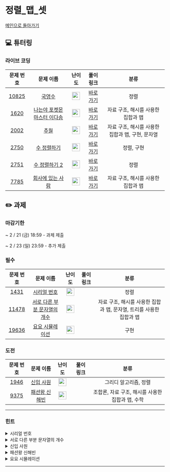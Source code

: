 # 정렬_맵_셋

[메인으로 돌아가기](https://github.com/Altu-Bitu-8/Notice)

## 💻 튜터링

### 라이브 코딩

| 문제 번호 | 문제 이름 | 난이도 | 풀이 링크 | 분류 |
|  :-:  |  :-:  |  :-:  |  :-:  |  :-:  |
|  [10825](https://www.acmicpc.net/problem/10825)  |  [국영수](https://www.acmicpc.net/problem/10825)  | <img height="25px" width="25px" src="https://static.solved.ac/tier_small/7.svg"/> |  [바로가기](https://github.com/Altu-Bitu-8/Notice/blob/main/01_정렬_맵_셋/라이브코딩/10825.cpp)  | 정렬 |
|  [1620](https://www.acmicpc.net/problem/1620)  |  [나는야 포켓몬 마스터 이다솜](https://www.acmicpc.net/problem/1620)  | <img height="25px" width="25px" src="https://static.solved.ac/tier_small/7.svg"/> |  [바로가기](https://github.com/Altu-Bitu-8/Notice/blob/main/01_정렬_맵_셋/라이브코딩/1620.cpp)  | 자료 구조, 해시를 사용한 집합과 맵 |
|  [2002](https://www.acmicpc.net/problem/2002)  |  [추월](https://www.acmicpc.net/problem/2002)  | <img height="25px" width="25px" src="https://static.solved.ac/tier_small/10.svg"/> |  [바로가기](https://github.com/Altu-Bitu-8/Notice/blob/main/01_정렬_맵_셋/라이브코딩/2002.cpp)  | 자료 구조, 해시를 사용한 집합과 맵, 구현, 문자열 |
|  [2750](https://www.acmicpc.net/problem/2750)  |  [수 정렬하기](https://www.acmicpc.net/problem/2750)  | <img height="25px" width="25px" src="https://static.solved.ac/tier_small/4.svg"/> |  [바로가기](https://github.com/Altu-Bitu-8/Notice/blob/main/01_정렬_맵_셋/라이브코딩/2750.cpp)  | 정렬, 구현 |
|  [2751](https://www.acmicpc.net/problem/2751)  |  [수 정렬하기 2](https://www.acmicpc.net/problem/2751)  | <img height="25px" width="25px" src="https://d2gd6pc034wcta.cloudfront.net/tier/6.svg"/> |  [바로가기](https://github.com/Altu-Bitu-8/Notice/blob/main/01_정렬_맵_셋/라이브코딩/2751.cpp)  | 정렬 |
|  [7785](https://www.acmicpc.net/problem/7785)  |  [회사에 있는 사람](https://www.acmicpc.net/problem/7785)  | <img height="25px" width="25px" src="https://d2gd6pc034wcta.cloudfront.net/tier/6.svg"/> |  [바로가기](https://github.com/Altu-Bitu-8/Notice/blob/main/01_정렬_맵_셋/라이브코딩/7785.cpp)  | 자료 구조, 해시를 사용한 집합과 맵 |


## ✏️ 과제

### 마감기한

~ 2 / 21 (금) 18:59 - 과제 제출 </br>

~ 2 / 23 (일) 23:59 - 추가 제출 </br>

### 필수

| 문제 번호 | 문제 이름 | 난이도 | 풀이 링크 | 분류 |
|  :-:  |  :-:  |  :-:  |  :-:  |  :-:  |
|  [1431](https://www.acmicpc.net/problem/1431)  |  [시리얼 번호](https://www.acmicpc.net/problem/1431)  | <img height="25px" width="25px" src="https://d2gd6pc034wcta.cloudfront.net/tier/8.svg"/> | []() | 정렬 |
|  [11478](https://www.acmicpc.net/problem/11478)  |  [서로 다른 부분 문자열의 개수](https://www.acmicpc.net/problem/11478)  | <img height="25px" width="25px" src="https://d2gd6pc034wcta.cloudfront.net/tier/8.svg"/> | []()  | 자료 구조, 해시를 사용한 집합과 맵, 문자열, 트리를 사용한 집합과 맵 |
|  [19636](https://www.acmicpc.net/problem/19636)  |  [요요 시뮬레이션](https://www.acmicpc.net/problem/19636)  | <img height="25px" width="25px" src="https://static.solved.ac/tier_small/7.svg"/> |  []()  | 구현 |

### 도전

| 문제 번호 | 문제 이름 | 난이도 | 풀이 링크 | 분류 |
|  :-:  |  :-:  |  :-:  |  :-:  |  :-:  |
|  [1946](https://www.acmicpc.net/problem/1946)  |  [신입 사원](https://www.acmicpc.net/problem/1946)  | <img height="25px" width="25px" src="https://static.solved.ac/tier_small/10.svg"/> |  []() | 그리디 알고리즘, 정렬 |
|  [9375](https://www.acmicpc.net/problem/9375)  |  [패션왕 신해빈](https://www.acmicpc.net/problem/9375)  | <img height="25px" width="25px" src="https://d2gd6pc034wcta.cloudfront.net/tier/8.svg"/> | []() | 조합론, 자료 구조, 해시를 사용한 집합과 맵, 수학 |

---

### 힌트

<details><summary>시리얼 번호</summary><div  markdown="1">&nbsp;&nbsp;&nbsp;&nbsp;서류심사와 면접심사의 성적을 모두 고려해 동시에 비교하려니 힘드네요. 하나의 심사 순위만 비교하려면 어떻게 해야 할까요?</div></details>

<details><summary>서로 다른 부분 문자열의 개수</summary><div  markdown="1">&nbsp;&nbsp;&nbsp;&nbsp;중복된 원소를 포함하지 않는 자료구조의 성질을 이용해볼까요? string 라이브러리의 substr 함수에 대해 찾아보면 좋을 것 같아요.</div></details>

<details><summary>신입 사원</summary><div  markdown="1">&nbsp;&nbsp;&nbsp;&nbsp;두 가지 순위를 비교하고 있어요. 동시에 비교하기보다는 하나를 고정하고 다른 하나를 비교하면 좋을 것 같아요!</div></details>

<details><summary>패션왕 신해빈</summary><div  markdown="1">&nbsp;&nbsp;&nbsp;&nbsp;의상의 이름과 의상의 종류 중 우리에게 필요한 입력값은 무엇일까요? 의상을 입지 않는 경우를 조심해야 할 것 같아요.</div></details>

<details><summary>요요 시뮬레이션</summary><div  markdown="1">&nbsp;&nbsp;&nbsp;&nbsp;문제가 조금 복잡하네요! 당황하지 말고 천천히 읽어보며 코드로 구현해봅시다. C++로 풀이할 경우, ⌊−5 / 2⌋ = -3이 나오는지 꼭 확인해보세요!</div></details>

---